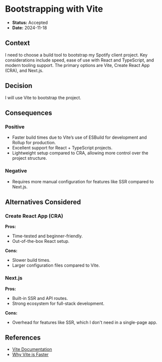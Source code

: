 # Bootstrapping with Vite
- **Status:** Accepted
- **Date:** 2024-11-18

## Context
I need to choose a build tool to bootstrap my Spotify client project. Key considerations include speed, ease of use with React and TypeScript, and modern tooling support. The primary options are Vite, Create React App (CRA), and Next.js.

## Decision
I will use Vite to bootstrap the project.

## Consequences
### Positive
- Faster build times due to Vite’s use of ESBuild for development and Rollup for production.
- Excellent support for React + TypeScript projects.
- Lightweight setup compared to CRA, allowing more control over the project structure.

### Negative
- Requires more manual configuration for features like SSR compared to Next.js.

## Alternatives Considered
### Create React App (CRA)
**Pros:**
- Time-tested and beginner-friendly.
- Out-of-the-box React setup.

**Cons:**
- Slower build times.
- Larger configuration files compared to Vite.

### Next.js
**Pros:**
- Built-in SSR and API routes.
- Strong ecosystem for full-stack development.

**Cons:**
- Overhead for features like SSR, which I don't need in a single-page app.

## References
- [Vite Documentation](https://vitejs.dev/)
- [Why Vite is Faster](https://vitejs.dev/guide/why.html)

